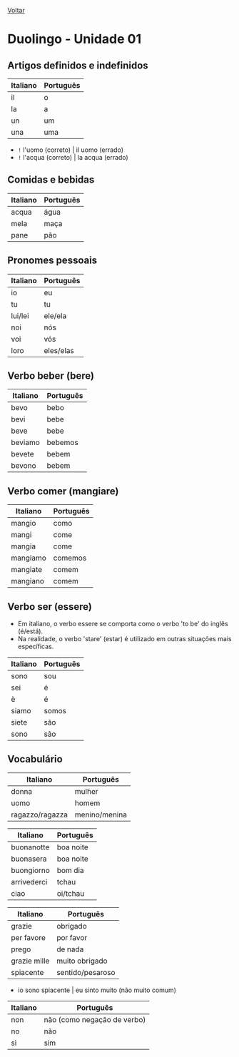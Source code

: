 [Voltar](../../README.md)

# Duolingo - Unidade 01

## Artigos definidos e indefinidos

| Italiano | Português |
| --- | --- |
| il | o |
| la | a |
| un | um |
| una | uma |

* `!` l'uomo (correto) | il uomo (errado)
* `!` l'acqua (correto) | la acqua (errado)

## Comidas e bebidas

| Italiano | Português |
| --- | --- |
| acqua | água |
| mela | maça |
| pane | pão |

## Pronomes pessoais

| Italiano | Português |
| --- | --- |
| io | eu |
| tu | tu |
| lui/lei | ele/ela |
| noi | nós |
| voi | vós |
| loro | eles/elas |

## Verbo beber (bere)

| Italiano | Português |
| --- | --- |
| bevo | bebo |
| bevi | bebe |
| beve | bebe |
| beviamo | bebemos |
| bevete | bebem |
| bevono | bebem |

## Verbo comer (mangiare)

| Italiano | Português |
| --- | --- |
| mangio | como |
| mangi | come |
| mangia | come |
| mangiamo | comemos |
| mangiate | comem |
| mangiano | comem |

## Verbo ser (essere)

* Em italiano, o verbo essere se comporta como o verbo 'to be' do inglês (é/está).
* Na realidade, o verbo 'stare' (estar) é utilizado em outras situações mais específicas.

| Italiano | Português |
| --- | --- |
| sono | sou |
| sei | é |
| è | é |
| siamo | somos |
| siete | são |
| sono | são |

## Vocabulário

| Italiano | Português |
| --- | --- |
| donna | mulher |
| uomo | homem |
| ragazzo/ragazza | menino/menina |

| Italiano | Português |
| --- | --- |
| buonanotte | boa noite |
| buonasera | boa noite |
| buongiorno | bom dia |
| arrivederci | tchau |
| ciao | oi/tchau |

| Italiano | Português |
| --- | --- |
| grazie | obrigado |
| per favore | por favor | 
| prego | de nada |
| grazie mille | muito obrigado |
| spiacente | sentido/pesaroso |

* io sono spiacente | eu sinto muito (não muito comum)

| Italiano | Português |
| --- | --- |
| non | não (como negação de verbo) |
| no | não |
| sì | sim |
